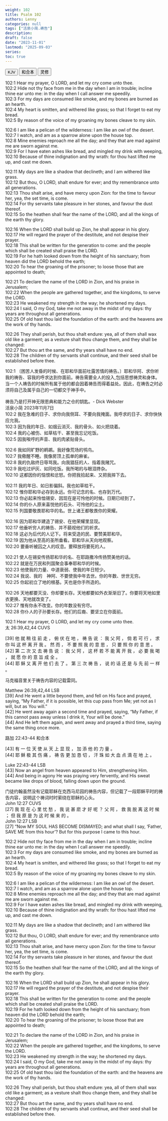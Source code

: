 ```yaml
---
weight: 102
title: Psalm 102
authors: Lenny
categories: null
tags: ["活泉小简.祷告"]
description: 
draft: false
date: "2023-11-01"
lastmod: "2025-09-03"
series: 
toc: true
---
```


<!--more-->

<!-- Tab links -->

<div class="tab">
  <button class="tablinks active" onclick="tablabel(event, 'english')">KJV</button>
  <button class="tablinks" onclick="tablabel(event, 'chinese')">和合本</button>
  <button class="tablinks" onclick="tablabel(event, 'meditation')">灵修</button>
</div>

<!-- Tab content -->
<div id="english" class="tabcontent" style="display:block">

102:1 Hear my prayer, O LORD, and let my cry come unto thee.  
102:2 Hide not thy face from me in the day when I am in trouble; incline thine ear unto me: in the day when I call answer me speedily.  
102:3 For my days are consumed like smoke, and my bones are burned as an hearth.  
102:4 My heart is smitten, and withered like grass; so that I forget to eat my bread.  
102:5 By reason of the voice of my groaning my bones cleave to my skin.  

102:6 I am like a pelican of the wilderness: I am like an owl of the desert.  
102:7 I watch, and am as a sparrow alone upon the house top.  
102:8 Mine enemies reproach me all the day; and they that are mad against me are sworn against me.  
102:9 For I have eaten ashes like bread, and mingled my drink with weeping,  
102:10 Because of thine indignation and thy wrath: for thou hast lifted me up, and cast me down.  

102:11 My days are like a shadow that declineth; and I am withered like grass.  
102:12 But thou, O LORD, shalt endure for ever; and thy remembrance unto all generations.  
102:13 Thou shalt arise, and have mercy upon Zion: for the time to favour her, yea, the set time, is come.  
102:14 For thy servants take pleasure in her stones, and favour the dust thereof.  
102:15 So the heathen shall fear the name of the LORD, and all the kings of the earth thy glory.  

102:16 When the LORD shall build up Zion, he shall appear in his glory.  
102:17 He will regard the prayer of the destitute, and not despise their prayer.  
102:18 This shall be written for the generation to come: and the people which shall be created shall praise the LORD.  
102:19 For he hath looked down from the height of his sanctuary; from heaven did the LORD behold the earth;  
102:20 To hear the groaning of the prisoner; to loose those that are appointed to death;  

102:21 To declare the name of the LORD in Zion, and his praise in Jerusalem;  
102:22 When the people are gathered together, and the kingdoms, to serve the LORD.  
102:23 He weakened my strength in the way; he shortened my days.  
102:24 I said, O my God, take me not away in the midst of my days: thy years are throughout all generations.  
102:25 Of old hast thou laid the foundation of the earth: and the heavens are the work of thy hands.  

102:26 They shall perish, but thou shalt endure: yea, all of them shall wax old like a garment; as a vesture shalt thou change them, and they shall be changed:  
102:27 But thou art the same, and thy years shall have no end.  
102:28 The children of thy servants shall continue, and their seed shall be established before thee.  
</div>

<div id="chinese" class="tabcontent">

102:1 〔困苦人发昏的时候、在耶和华面前吐露苦情的祷告。〕耶和华阿、求你听我的祷告、容我的呼求达到你面前。<label for="prayer" class="margin-toggle sidenote-number"></label><span class="sidenote">祷告需要全人的投入,包括思想祷灵和身体。当一个人祷告的时候所有属于他的都会因着祷告而得着益处。因此，在祷告之时必须将自己及属乎自己的一切都交于神手中。
<br><br>祷告乃是打开神无限恩典和能力之仓的钥匙。- Dick Webster
<br>活泉小简 2023年11月7日 </span>  
102:2 我在急难的日子、求你向我侧耳、不要向我掩面。我呼求的日子、求你快快应允我。  
102:3 因为我的年日、如烟云消灭、我的骨头、如火把烧着。  
102:4 我的心被伤、如草枯干、甚至我忘记吃饭。  
102:5 因我唉哼的声音、我的肉紧贴骨头。  

102:6 我如同旷野的鹈鹕。我好像荒场的鸮鸟。  
102:7 我儆醒不睡。我像房顶上孤单的麻雀。  
102:8 我的仇敌终日辱骂我。向我猖狂的人、指着我赌咒。  
102:9 我吃过炉灰、如同吃饭。我所喝的与眼泪搀杂。  
102:10 这都因你的恼恨和忿怒。你把我拾起来、又把我摔下去。  

102:11 我的年日、如日影偏斜。我也如草枯干。  
102:12 惟你耶和华必存到永远。你可记念的名、也存到万代。  
102:13 你必起来怜恤锡安、因现在是可怜他的时候。日期已经到了。  
102:14 你的仆人原来喜悦他的石头、可怜他的尘土。  
102:15 列国要敬畏耶和华的名。世上诸王都敬畏你的荣耀。  

102:16 因为耶和华建造了锡安、在他荣耀里显现。  
102:17 他垂听穷人的祷告、并不藐视他们的祈求。  
102:18 这必为后代的人记下。将来受造的民、要赞美耶和华。  
102:19 因为他从至高的圣所垂看。耶和华从天向地观察。  
102:20 要垂听被囚之人的叹息。要释放将要死的人。  

102:21 使人在锡安传扬耶和华的名、在耶路撒冷传扬赞美他的话。  
102:22 就是在万民和列国聚会事奉耶和华的时候。  
102:23 他使我的力量、中道衰弱、使我的年日短少。  
102:24 我说、我的　神阿、不要使我中年去世。你的年数、世世无穷。  
102:25 你起初立了地的根基。天也是你手所造的。  

102:26 天地都要灭没、你却要长存。天地都要如外衣渐渐旧了。你要将天地如里衣更换、天地就改变了。  
102:27 惟有你永不改变。你的年数没有穷尽。  
102:28 你仆人的子孙要长存。他们的后裔、要坚立在你面前。  
</div>

<div id="meditation" class="tabcontent">
102:1 Hear my prayer, O LORD, and let my cry come unto thee.  

<div class = "note">太 26:39,42,44 CUVS   

[39] 他 就 稍 往 前 走 ， 俯 伏 在 地 ， 祷 告 说 ： 我 父 阿 ， 倘 若 可 行 ， 求 你 叫 这 杯 离 开 我 。 然 而 ， 不 要 照 我 的 意 思 ， 只 要 照 你 的 意 思 。     
[42] 第 二 次 又 去 祷 告 说 ： 我 父 阿 ， 这 杯 若 不 能 离 开 我 ， 必 要 我 喝 ， 就 愿 你 的 意 旨 成 全 。    
[44] 耶 稣 又 离 开 他 们 去 了 。 第 三 次 祷 告 ， 说 的 话 还 是 与 先 前 一 样 。     

马克福音里关于祷告内容的记载雷同。   

Matthew 26:39,42,44 LSB   
[39] And He went a little beyond them, and fell on His face and prayed, saying, “My Father, if it is possible, let this cup pass from Me; yet not as I will, but as You will.”    
[42] He went away again a second time and prayed, saying, “My Father, if this cannot pass away unless I drink it, Your will be done.”    
[44] And He left them again, and went away and prayed a third time, saying the same thing once more.  

</div>

<div class = "note">
路加 22:43-44 和合本     

[43] 有 一 位 天 使 从 天 上 显 现 ， 加 添 他 的 力 量 。  
[44] 耶 稣 极 其 伤 痛 ， 祷 告 更 加 恳 切 ， 汗 珠 如 大 血 点 滴 在 地 上 。  

Luke 22:43-44 LSB  
[43] Now an angel from heaven appeared to Him, strengthening Him.   
[44] And being in agony He was praying very fervently, and His sweat became like drops of blood, falling down upon the ground.

门徒约翰虽然没有记载耶稣在克西马尼园的祷告内容，但记载了一段耶稣平时的祷告内容，说明这个祷词时时萦绕在耶稣的心头。  
John 12:27 CUVS  
[27] 我 现 在 心 里 忧 愁 ， 我 说 甚 麽 才 好 呢 ？ 父 阿 ， 救 我 脱 离 这 时 候 ； 但 我 原 是 为 这 时 候 来 的 。  
John 12:27 LSB  
[27] “Now MY SOUL HAS BECOME DISMAYED; and what shall I say, ‘Father, SAVE ME from this hour’? But for this purpose I came to this hour.
</div>    

102:2 Hide not thy face from me in the day when I am in trouble; incline thine ear unto me: in the day when I call answer me speedily.   
102:3 For my days are consumed like smoke, and my bones are burned as an hearth.    
102:4 My heart is smitten, and withered like grass; so that I forget to eat my bread.   
102:5 By reason of the voice of my groaning my bones cleave to my skin.   

102:6 I am like a pelican of the wilderness: I am like an owl of the desert.  
102:7 I watch, and am as a sparrow alone upon the house top.  
102:8 Mine enemies reproach me all the day; and they that are mad against me are sworn against me.  
102:9 For I have eaten ashes like bread, and mingled my drink with weeping,  
102:10 Because of thine indignation and thy wrath: for thou hast lifted me up, and cast me down.  

102:11 My days are like a shadow that declineth; and I am withered like grass.  
102:12 But thou, O LORD, shalt endure for ever; and thy remembrance unto all generations.  
102:13 Thou shalt arise, and have mercy upon Zion: for the time to favour her, yea, the set time, is come.  
102:14 For thy servants take pleasure in her stones, and favour the dust thereof.  
102:15 So the heathen shall fear the name of the LORD, and all the kings of the earth thy glory.  

102:16 When the LORD shall build up Zion, he shall appear in his glory.  
102:17 He will regard the prayer of the destitute, and not despise their prayer.  
102:18 This shall be written for the generation to come: and the people which shall be created shall praise the LORD.  
102:19 For he hath looked down from the height of his sanctuary; from heaven did the LORD behold the earth;  
102:20 To hear the groaning of the prisoner; to loose those that are appointed to death;  

102:21 To declare the name of the LORD in Zion, and his praise in Jerusalem;  
102:22 When the people are gathered together, and the kingdoms, to serve the LORD.  
102:23 He weakened my strength in the way; he shortened my days.  
102:24 I said, O my God, take me not away in the midst of my days: thy years are throughout all generations.  
102:25 Of old hast thou laid the foundation of the earth: and the heavens are the work of thy hands.  

102:26 They shall perish, but thou shalt endure: yea, all of them shall wax old like a garment; as a vesture shalt thou change them, and they shall be changed:  
102:27 But thou art the same, and thy years shall have no end.  
102:28 The children of thy servants shall continue, and their seed shall be established before thee.  
</div>
